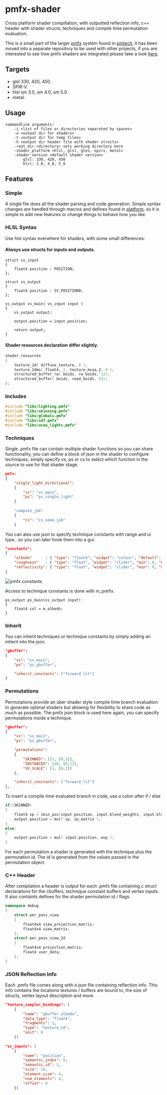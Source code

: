 # pmfx-shader

Cross platform shader compillation, with outputted reflection info, c++ header with shader structs, techniques and compile time permutation evaluation. 

This is a small part of the larger [pmfx](https://github.com/polymonster/pmtech/wiki/Pmfx) system found in [pmtech](https://github.com/polymonster/pmtech), it has been moved into a separate repository to be used with other projects, if you are interested to see how pmfx shaders are integrated please take a look [here](https://github.com/polymonster/pmtech).

## Targets

- glsl 330, 420, 450.
- SPIR-V.
- hlsl sm 3.0, sm 4.0, sm 5.0.
- metal.

## Usage

```
commandline arguments:
    -i <list of files or directories separated by spaces>
    -o <output dir for shaders>
    -t <output dir for temp files>
    -h <output dir header file with shader structs>
    -root_dir <directory> sets working directory here
    -shader_platform <hlsl, glsl, gles, spirv, metal>
    -shader_version <default shader version>
        glsl: 330, 420, 450
        hlsl: 3_0, 4_0, 5_0
```

## Features

### Simple

A single file does all the shader parsing and code generation. Simple syntax changes are handled through macros and defines found in [platform](https://github.com/polymonster/pmfx-shader/tree/master/platform), so it is simple to add new features or change things to behave how you like.

### HLSL Syntax

Use hlsl syntax everwhere for shaders, with some small differences:

#### Always use structs for inputs and outputs.

```hlsl
struct vs_input
{
    float4 position : POSITION;
};

struct vs_output
{
    float4 position : SV_POSITION0;
};

vs_output vs_main( vs_input input )
{
    vs_output output;
    
    output.position = input.position;
    
    return output;
}
```

#### Shader resources declaration differ slightly.
```c
shader_resources
{
    texture_2d( diffuse_texture, 0 );
    texture_2dms( float4, 2, texture_msaa_2, 0 );
    structured_buffer_rw( boids, rw_boids, 12);
    structured_buffer( boids, read_boids, 13);
};
```

### Includes

```c
#include "libs/lighting.pmfx"
#include "libs/skinning.pmfx"
#include "libs/globals.pmfx"
#include "libs/sdf.pmfx"
#include "libs/area_lights.pmfx"
```

### Techniques

Single .pmfx file can contain multiple shader functions so you can share functionality, you can define a block of json in the shader to configure techniques, simply specify vs, ps or cs to select which function in the source to use for that shader stage.

```json
pmfx:
{    
    "single_light_directional":
    {
        "vs": "vs_main",
        "ps": "ps_single_light"
    }
    
    "compute_job"
    {
        "cs": "cs_some_job"
    }
```

You can also use json to specify technique constants with range and ui type.. so you can later hook them into a gui:

```json
"constants":
{
    "albedo"      : { "type": "float4", "widget": "colour", "default": [1.0, 1.0, 1.0, 1.0] },
    "roughness"   : { "type": "float", "widget": "slider", "min": 0, "max": 1, "default": 0.5 },
    "reflectivity": { "type": "float", "widget": "slider", "min": 0, "max": 1, "default": 0.3 },
}
```

![pmfx constants](https://github.com/polymonster/polymonster.github.io/raw/master/assets/wiki/pmfx-material.png)

Access to technique constants is done with m_prefix.

```hlsl
ps_output ps_main(vs_output input)
{
    float4 col = m_albedo;
}
```

### Inherit

You can inherit techniques or technique constants by simply adding an inherit into the json.

```json
"gbuffer":
{
    "vs": "vs_main",
    "ps": "ps_gbuffer",

    "inherit_constants": ["forward_lit"]
}
```

### Permutations

Permutations provide an uber shader style compile time branch evaluation to generate optimal shaders but allowing for flexibility to share code as much as possible. The pmfx json block is used here again, you can specify permutations inside a technique.

```json
"gbuffer":
{
    "vs": "vs_main",
    "ps": "ps_gbuffer",

    "permutations":
    {
        "SKINNED": [31, [0,1]],
        "INSTANCED": [30, [0,1]],
        "UV_SCALE": [1, [0,1]]
    },

    "inherit_constants": ["forward_lit"]
},
```

To insert a compile time evaluated branch in code, use a colon after if / else

```c++
if:(SKINNED)
{
    float4 sp = skin_pos(input.position, input.blend_weights, input.blend_indices);
    output.position = mul( sp, vp_matrix );
}
else:
{
    output.position = mul( input.position, wvp );
}
```

For each permutation a shader is generated with the technique plus the permutation id. The id is generated from the values passed in the permutation object.

### C++ Header

After compilation a header is output for each .pmfx file containing c struct declarations for the cbuffers, technique constant buffers and vertex inputs. It also containts defines for the shader permutation id / flags.

```c++
namespace debug
{
    struct per_pass_view
    {
        float4x4 view_projection_matrix;
        float4x4 view_matrix;
    };
    struct per_pass_view_2d
    {
        float4x4 projection_matrix;
        float4 user_data;
    };
}
```

### JSON Reflection Info

Each .pmfx file comes along with a json file containing reflection info. This info contains the locations textures / buffers are bound to, the size of structs, vertex layout description and more. 

```json
"texture_sampler_bindings": [
    {
        "name": "gbuffer_albedo",
        "data_type": "float4",
        "fragments": 1,
        "type": "texture_2d",
        "unit": 0
    }]
   
"vs_inputs": [
    {
        "name": "position",
        "semantic_index": 0,
        "semantic_id": 1,
        "size": 16,
        "element_size": 4,
        "num_elements": 4,
        "offset": 0
    }]
```

